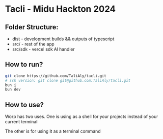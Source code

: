 # Tacli - Midu Hackton 2024

## Folder Structure:

- dist - development builds && outputs of typescript
- src/ - rest of the app
- src/sdk - vercel sdk AI handler

## How to run?

```bash
git clone https://github.com/TaliAly/tacli.git
# ssh version: git clone git@github.com:TaliAly/tacli.git
bun i
bun dev
```

## How to use?

Worp has two uses.
One is using as a shell for your projects instead of your current terminal

The other is for using it as a terminal command
